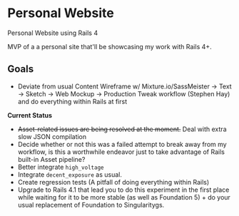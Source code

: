 Personal Website
===============

Personal Website using Rails 4

MVP of a a personal site that'll be showcasing my work with Rails 4+. 

## Goals 
- Deviate from usual Content Wireframe w/ Mixture.io/SassMeister -> Text -> Sketch -> Web Mockup -> Production Tweak workflow (Stephen Hay) and do everything within Rails at first 



**Current Status**
- <del>Asset-related issues are being resolved at the moment.</del> Deal with extra slow JSON compilation  
- Decide whether or not this was a failed attempt to break away from my workflow, is this a worthwhile endeavor just to take advantage of Rails built-in Asset pipeline? 
- Better integrate `high_voltage`
- Integrate `decent_exposure` as usual. 
- Create regression tests (A pitfall of doing everything within Rails) 
- Upgrade to Rails 4.1 that lead you to do this experiment in the first place while  waiting for it to be more stable (as well as Foundation 5) + do your usual replacement of Foundation to Singularitygs. 
